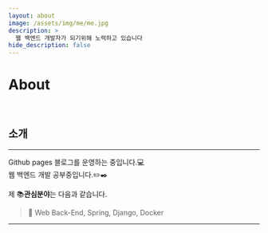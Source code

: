 ```yaml
---
layout: about
image: /assets/img/me/me.jpg
description: >
  웹 백엔드 개발자가 되기위해 노력하고 있습니다
hide_description: false
---
```


# About

<!--author-->

<br>

## 소개
---
Github pages 블로그를 운영하는 중입니다.💻  
웹 백엔드 개발 공부중입니다.✏️✒️

제 📚**관심분야**는 다음과 같습니다.

> 📝 Web Back-End, Spring, Django, Docker

---
